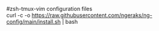 #zsh-tmux-vim
configuration files  
curl -c -o https://raw.githubusercontent.com/ngeraks/ng-config/main/install.sh | bash

